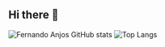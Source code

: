 ## Hi there 👋

![Fernando Anjos GitHub stats](https://github-readme-stats.vercel.app/api?username=Fernando-Anjos&show_icons=true&theme=tokyonight)
![Top Langs](https://github-readme-stats.vercel.app/api/top-langs/?username=Fernando-Anjos&layout=compact&theme=tokyonight)


<!--
**Fernando-Anjos/Fernando-Anjos** is a ✨ _special_ ✨ repository because its `README.md` (this file) appears on your GitHub profile.

Here are some ideas to get you started:

- 🔭 I’m currently working on ...
- 🌱 I’m currently learning ...
- 👯 I’m looking to collaborate on ...
- 🤔 I’m looking for help with ...
- 💬 Ask me about ...
- 📫 How to reach me: ...
- 😄 Pronouns: ...
- ⚡ Fun fact: ...
-->

